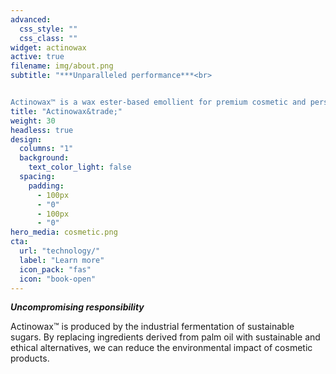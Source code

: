 ```yaml
---
advanced:
  css_style: ""
  css_class: ""
widget: actinowax
active: true
filename: img/about.png
subtitle: "***Unparalleled performance***<br>


Actinowax™ is a wax ester-based emollient for premium cosmetic and personal care products. With a melting point just below skin temperature, Actinowax™ imparts luxurious, light, and non-greasy sensory properties that can be formulated over a wide range of applications. As a unique source of branched- and odd-chain wax esters that are naturally found on human skin, Actinowax™ helps to improve and strengthen the cutaneous barrier, smoothing skin and preventing transepidermal water loss."
title: "Actinowax&trade;"
weight: 30
headless: true
design:
  columns: "1"
  background:
    text_color_light: false
  spacing:
    padding:
      - 100px
      - "0"
      - 100px
      - "0"
hero_media: cosmetic.png
cta:
  url: "technology/"
  label: "Learn more"
  icon_pack: "fas"
  icon: "book-open"
---
```


***Uncompromising responsibility***

Actinowax™ is produced by the industrial fermentation of sustainable sugars. By replacing ingredients derived from palm oil with sustainable and ethical alternatives, we can reduce the environmental impact of cosmetic products. 

<br>